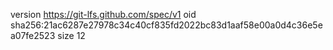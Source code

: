 version https://git-lfs.github.com/spec/v1
oid sha256:21ac6287e27978c34c40cf835fd2022bc83d1aaf58e00a0d4c36e5ea07fe2523
size 12
